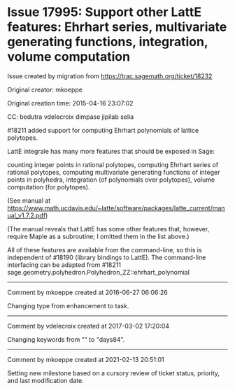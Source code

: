# Issue 17995: Support other LattE features: Ehrhart series, multivariate generating functions, integration, volume computation

Issue created by migration from https://trac.sagemath.org/ticket/18232

Original creator: mkoeppe

Original creation time: 2015-04-16 23:07:02

CC:  bedutra vdelecroix dimpase jipilab selia

#18211 added support for computing Ehrhart polynomials of lattice polytopes.

LattE integrale has many more features that should be exposed in Sage:

counting integer points in rational polytopes,
computing Ehrhart series of rational polytopes, 
computing multivariate generating functions of integer points in polyhedra, 
integration (of polynomials over polytopes), 
volume computation (for polytopes).

(See manual at https://www.math.ucdavis.edu/~latte/software/packages/latte_current/manual_v1.7.2.pdf)

(The manual reveals that LattE has some other features that, however, require Maple as a subroutine; I omitted them in the list above.)

All of these features are available from the command-line, so this is independent of #18190 (library bindings to LattE).
The command-line interfacing can be adapted from #18211 sage.geometry.polyhedron.Polyhedron_ZZ::ehrhart_polynomial


---

Comment by mkoeppe created at 2016-06-27 06:06:26

Changing type from enhancement to task.


---

Comment by vdelecroix created at 2017-03-02 17:20:04

Changing keywords from "" to "days84".


---

Comment by mkoeppe created at 2021-02-13 20:51:01

Setting new milestone based on a cursory review of ticket status, priority, and last modification date.
